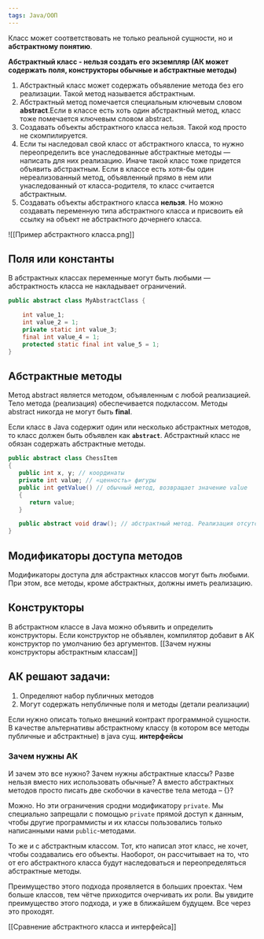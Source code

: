 ```yaml
---
tags: Java/ООП
--- 
```

Класс может соответствовать не только реальной сущности, но и **абстрактному понятию**.

**Абстрактный класс - нельзя создать его экземпляр (АК может содержать поля, конструкторы обычные и абстрактные методы)**

1. Абстрактный класс может содержать объявление метода без его реализации. Такой метод называется абстрактным.
2. Абстрактный метод помечается специальным ключевым словом **abstract**.Если в классе есть хоть один абстрактный метод, класс тоже помечается ключевым словом abstract.
3. Создавать объекты абстрактного класса нельзя. Такой код просто не скомпилируется.
4. Если ты наследовал свой класс от абстрактного класса, то нужно переопределить все унаследованные абстрактные методы — написать для них реализацию. Иначе такой класс тоже придется объявить абстрактным. Если в классе есть хотя-бы один нереализованный метод, объявленный прямо в нем или унаследованный от класса-родителя, то класс считается абстрактным.
5. Создавать объекты абстрактного класса **нельзя**. Но можно создавать переменную типа абстрактного класса и присвоить ей ссылку на объект не абстрактного дочернего класса.

![[Пример абстрактного класса.png]]

## Поля или константы
В абстрактных классах переменные могут быть любыми — абстрактность класса не накладывает ограничений.

```java
public abstract class MyAbstractClass {

    int value_1;
    int value_2 = 1;
    private static int value_3;
    final int value_4 = 1;
    protected static final int value_5 = 1;
}
```
## Абстрактные методы
Метод abstract является методом, объявленным с любой реализацией. Тело метода (реализация) обеспечивается подклассом. Методы abstract никогда не могут быть **final**.

Если класс в Java содержит один или несколько абстрактных методов, то класс должен быть объявлен как **`abstract`**. Абстрактный класс не обязан содержать абстрактные методы.

```java
public abstract class ChessItem
{
   public int x, y; // координаты
   private int value; // «ценность» фигуры
   public int getValue() // обычный метод, возвращает значение value
   {
      return value;
   }

   public abstract void draw(); // абстрактный метод. Реализация отсутствует.
}
```


## Модификаторы доступа методов
Модификаторы доступа для абстрактных классов могут быть любыми. При этом, все методы, кроме абстрактных, должны иметь реализацию.
## Конструкторы
В абстрактном классе в Java можно объявить и определить конструкторы. Если конструктор не объявлен, компилятор добавит в АК конструктор по умолчанию без аргументов.
[[Зачем нужны конструкторы абстрактным классам]]

## АК решают задачи:
1. Определяют набор публичных методов
2. Могут содержать непубличные поля и методы (детали реализации)

Если нужно описать только внешний контракт программной сущности. В качестве альтернативы абстрактному классу (в котором все методы публичные и абстрактные) в java сущ. **интерфейсы**

### Зачем нужны АК
И зачем это все нужно? Зачем нужны абстрактные классы? Разве нельзя вместо них использовать обычные? А вместо абстрактных методов просто писать две скобочки в качестве тела метода – {}?

Можно. Но эти ограничения сродни модификатору `private`. Мы специально запрещали с помощью `private` прямой доступ к данным, чтобы другие программисты и их классы пользовались только написанными нами `public`-методами.

То же и с абстрактным классом. Тот, кто написал этот класс, не хочет, чтобы создавались его объекты. Наоборот, он рассчитывает на то, что от его абстрактного класса будут наследоваться и переопределяться абстрактные методы.

Преимущество этого подхода проявляется в больших проектах. Чем больше классов, тем чётче приходится очерчивать их роли. Вы увидите преимущество этого подхода, и уже в ближайшем будущем. Все через это проходят.

[[Сравнение абстрактного класса и интерфейса]]



